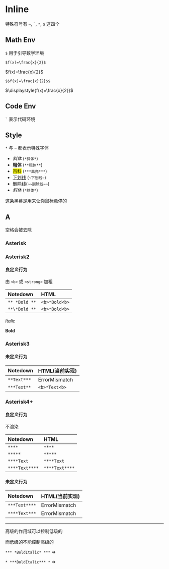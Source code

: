# Inline


特殊符号有 `~`, `` ` ``, `*`, `$` 这四个

## Math Env

`$` 用于引导数学环境

`$f(x)=\frac{x}{2}$`

$f(x)=\frac{x}{2}$

`$$f(x)=\frac{x}{2}$$`

$\displaystyle{f(x)=\frac{x}{2}}$

## Code Env

`` ` `` 表示代码环境

## Style

`*` 与 `~` 都表示特殊字体

- <i>斜体</i> (`*斜体*`)
- <b>粗体</b> (`**粗体**`)
- <mark>百科</mark> (`***高亮***`)
- <u>下划线</u> (`~下划线~`)
- <del>删除线</del>(`~~删除线~~`)
- *斜体* (`*斜体*`)

<span class="heimu" title="你知道的太多了">这条黑幕是用来让你鼠标悬停的</span>

## A

空格会被去除

### Asterisk



### Asterisk2

#### 良定义行为

由 `<b>` 或 `<strong>` 加粗

| Notedown      | HTML          |
| :------------ | :------------ |
| `** *Bold **` | `<b>*Bold<b>` |
| `**\*Bold **` | `<b>*Bold<b>` |

*Italic*


**Bold**


### Asterisk3



#### 未定义行为

| Notedown    | HTML(当前实现) |
| :---------- | :------------- |
| `**Text***` | ErrorMismatch  |
| `***Text**` | `<b>*Text<b>`  |

### Asterisk4+

#### 良定义行为

不渲染

| Notedown       | HTML           |
| :------------- | :------------- |
| `****`         | `****`         |
| `*****`        | `*****`        |
| `****Text`     | `****Text`     |
| `****Text****` | `****Text****` |

#### 未定义行为

| Notedown      | HTML(当前实现) |
| :------------ | :------------- |
| `***Text****` | ErrorMismatch  |
| `****Text***` | ErrorMismatch  |


--------


高级的作用域可以控制低级的

而低级的不能控制高级的

`*** *BoldItalic* ***` => ` `

`* ***BoldItalic*** *` => ` `

